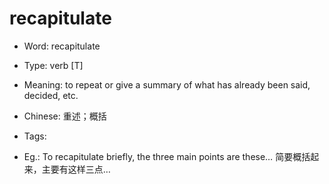# recapitulate

- Word: recapitulate

- Type: verb [T]
- Meaning: to repeat or give a summary of what has already been said, decided, etc.
- Chinese: 重述；概括
- Tags: 
- Eg.: To recapitulate briefly, the three main points are these… 简要概括起来，主要有这样三点…

